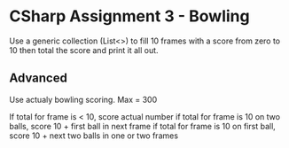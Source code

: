 # CSharp Assignment 3 - Bowling

Use a generic collection (List<>) to fill 10 frames with a score from zero to 10 then total the score and print it all out.

## Advanced

Use actualy bowling scoring. Max = 300

If total for frame is < 10, score actual number
if total for frame is 10 on two balls, score 10 + first ball in next frame
if total for frame is 10 on first ball, score 10 + next two balls in one or two frames
